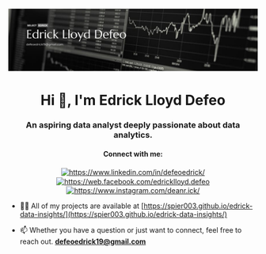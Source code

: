 ![Banner](Banner.png)

<h1 align="center">Hi 👋, I'm Edrick Lloyd Defeo</h1>
<h3 align="center">An aspiring data analyst deeply passionate about data analytics.</h3>

<h4 align="center">Connect with me:</h4>
<p align="center">
<a href="https://linkedin.com/in/https://www.linkedin.com/in/defeoedrick/" target="blank"><img align="center" src="https://raw.githubusercontent.com/rahuldkjain/github-profile-readme-generator/master/src/images/icons/Social/linked-in-alt.svg" alt="https://www.linkedin.com/in/defeoedrick/" height="30" width="40" /></a>
<a href="https://fb.com/https://web.facebook.com/edricklloyd.defeo" target="blank"><img align="center" src="https://raw.githubusercontent.com/rahuldkjain/github-profile-readme-generator/master/src/images/icons/Social/facebook.svg" alt="https://web.facebook.com/edricklloyd.defeo" height="30" width="40" /></a>
  <a href="https://www.instagram.com/deanr.ick/" target="blank"><img align="center" src="https://raw.githubusercontent.com/rahuldkjain/github-profile-readme-generator/master/src/images/icons/Social/instagram.svg" alt="https://www.instagram.com/deanr.ick/" height="30" width="40" /></a>
</p>

- 👨‍💻 All of my projects are available at [https://spier003.github.io/edrick-data-insights/](https://spier003.github.io/edrick-data-insights/)

- 📫 Whether you have a question or just want to connect, feel free to reach out. **defeoedrick19@gmail.com**
